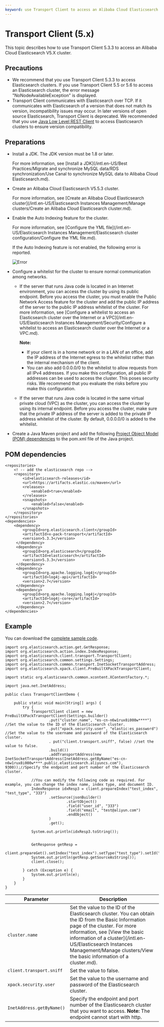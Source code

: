 ```yaml
---
keyword: use Transport Client to access an Alibaba Cloud Elasticsearch cluster
---
```


# Transport Client \(5.x\)

This topic describes how to use Transport Client 5.3.3 to access an Alibaba Cloud Elasticsearch V5.X cluster.

## Precautions

-   We recommend that you use Transport Client 5.3.3 to access Elasticsearch clusters. If you use Transport Client 5.5 or 5.6 to access an Elasticsearch cluster, the error message "NoNodeAvailableException" is displayed.
-   Transport Client communicates with Elasticsearch over TCP. If it communicates with Elasticsearch of a version that does not match its version, incompatibility issues may occur. In later versions of open source Elasticsearch, Transport Client is deprecated. We recommended that you use [Java Low Level REST Client](https://www.elastic.co/guide/en/elasticsearch/client/java-rest/5.5/_basic_authentication.html) to access Elasticsearch clusters to ensure version compatibility.

## Preparations

-   Install a JDK. The JDK version must be 1.8 or later.

    For more information, see [Install a JDK](/intl.en-US/Best Practices/Migrate and synchronize MySQL data/RDS synchronization/Use Canal to synchronize MySQL data to Alibaba Cloud Elasticsearch.md).

-   Create an Alibaba Cloud Elasticsearch V5.5.3 cluster.

    For more information, see [Create an Alibaba Cloud Elasticsearch cluster](/intl.en-US/Elasticsearch Instances Management/Manage clusters/Create an Alibaba Cloud Elasticsearch cluster.md).

-   Enable the Auto Indexing feature for the cluster.

    For more information, see [Configure the YML file](/intl.en-US/Elasticsearch Instances Management/Elasticsearch cluster configuration/Configure the YML file.md).

    If the Auto Indexing feature is not enabled, the following error is reported.

    ![Error](https://static-aliyun-doc.oss-accelerate.aliyuncs.com/assets/img/en-US/5487649951/p97345.png)

-   Configure a whitelist for the cluster to ensure normal communication among networks.
    -   If the server that runs Java code is located in an Internet environment, you can access the cluster by using its public endpoint. Before you access the cluster, you must enable the Public Network Access feature for the cluster and add the public IP address of the server to the public IP address whitelist of the cluster. For more information, see [Configure a whitelist to access an Elasticsearch cluster over the Internet or a VPC](/intl.en-US/Elasticsearch Instances Management/Security/Configure a whitelist to access an Elasticsearch cluster over the Internet or a VPC.md).

        **Note:**

        -   If your client is in a home network or in a LAN of an office, add the IP address of the Internet egress to the whitelist rather than the internal mechanism of the client.
        -   You can also add 0.0.0.0/0 to the whitelist to allow requests from all IPv4 addresses. If you make this configuration, all public IP addresses can be used to access the cluster. This poses security risks. We recommend that you evaluate the risks before you make this configuration.
    -   If the server that runs Java code is located in the same virtual private cloud \(VPC\) as the cluster, you can access the cluster by using its internal endpoint. Before you access the cluster, make sure that the private IP address of the server is added to the private IP address whitelist of the cluster. By default, 0.0.0.0/0 is added to the whitelist.
-   Create a Java Maven project and add the following [Project Object Model \(POM\) dependencies](#section_53p_is5_80a) to the pom.xml file of the Java project.

## POM dependencies

```
<repositories>
    <! -- add the elasticsearch repo -->
    <repository>
        <id>elasticsearch-releases</id>
        <url>https://artifacts.elastic.co/maven</url>
        <releases>
            <enabled>true</enabled>
        </releases>
        <snapshots>
            <enabled>false</enabled>
        </snapshots>
    </repository>
</repositories>
<dependencies>
    <dependency>
        <groupId>org.elasticsearch.client</groupId>
        <artifactId>x-pack-transport</artifactId>
        <version>5.3.3</version>
     </dependency>
     <dependency>
        <groupId>org.elasticsearch</groupId>
        <artifactId>elasticsearch</artifactId>
        <version>5.3.3</version>
     </dependency>
     <dependency>
        <groupId>org.apache.logging.log4j</groupId>
        <artifactId>log4j-api</artifactId>
        <version>2.7</version>
     </dependency>
     <dependency>
        <groupId>org.apache.logging.log4j</groupId>
        <artifactId>log4j-core</artifactId>
        <version>2.7</version>
     </dependency>
</dependencies>
```

## Example

You can download the [complete sample code](http://docs-aliyun.cn-hangzhou.oss.aliyun-inc.com/assets/attach/33813/cn_zh/1596770729238/es-transport5.3-demo.zip).

```
import org.elasticsearch.action.get.GetResponse;
import org.elasticsearch.action.index.IndexResponse;
import org.elasticsearch.client.transport.TransportClient;
import org.elasticsearch.common.settings.Settings;
import org.elasticsearch.common.transport.InetSocketTransportAddress;
import org.elasticsearch.xpack.client.PreBuiltXPackTransportClient;

import static org.elasticsearch.common.xcontent.XContentFactory.*;

import java.net.InetAddress;

public class TransportClientDemo {

    public static void main(String[] args) {
        try {
            TransportClient client = new PreBuiltXPackTransportClient(Settings.builder()
                    .put("cluster.name", "es-cn-n6w1rux8i000w****") //Set the value to the ID of the Elasticsearch cluster.
                    .put("xpack.security.user", "elastic:es_password") //Set the value to the username and password of the Elasticsearch cluster.
                    . put("client.transport.sniff", false) //set the value to false.
                    .build())
                    .addTransportAddress(new InetSocketTransportAddress(InetAddress.getByName("es-cn-n6w1rux8i000w****.public.elasticsearch.aliyuncs.com"), 9300));//Specify the endpoint and port number of the Elasticsearch cluster.

            //You can modify the following code as required. For example, you can change the index name, index type, and document ID.
            IndexResponse idxResp3 = client.prepareIndex("test_index", "test_type", "333")
                    .setSource(jsonBuilder()
                            .startObject()
                            .field("user_id", "333")
                            .field("email", "test@aliyun.com")
                            .endObject()
                    )
                    .get();

            System.out.println(idxResp3.toString());


            GetResponse getResp =
                    client.prepareGet().setIndex("test_index").setType("test_type").setId("333").execute().get();
            System.out.println(getResp.getSourceAsString());
            client.close();

        } catch (Exception e) {
            System.out.println(e);
        }
    }
}
```

|Parameter|Description|
|---------|-----------|
|`cluster.name`|Set the value to the ID of the Elasticsearch cluster. You can obtain the ID from the Basic Information page of the cluster. For more information, see [View the basic information of a cluster](/intl.en-US/Elasticsearch Instances Management/Manage clusters/View the basic information of a cluster.md).|
|`client.transport.sniff`|Set the value to false.|
|`xpack.security.user`|Set the value to the username and password of the Elasticsearch cluster.|
|`InetAddress.getByName()`|Specify the endpoint and port number of the Elasticsearch cluster that you want to access. **Note:** The endpoint cannot start with http. |

